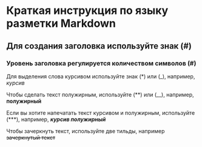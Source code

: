# Краткая инструкция по языку разметки Markdown

## Для создания заголовка используйте знак (#)
### Уровень заголовка регулируется количеством символов (#)

Для выделения слова курсивом используйте знак (*) или (_), например, *курсив* 

Чтобы сделать текст полужирным, используйте (**) или (__), например, **полужирный**

Если вы хотите напечатать текст курсивом и полужирным, используйте (***), например, ***курсив полужирный***

Чтобы зачеркнуть текст, используйте две тильды, например ~~зачеркнутый текст~~
